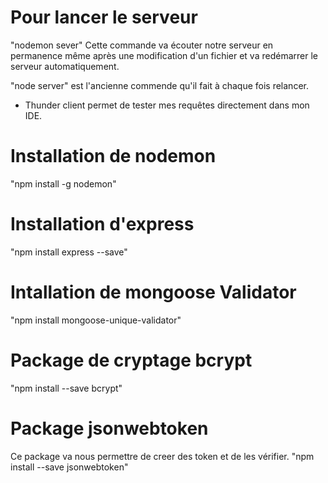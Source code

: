 # Pour lancer le serveur 
"nodemon sever" 
Cette commande va écouter notre serveur en permanence même après
une modification d'un fichier et va redémarrer le serveur automatiquement. 

"node server" est l'ancienne commende qu'il fait à chaque fois relancer.

* Thunder client permet de tester mes requêtes directement dans mon IDE.

# Installation de nodemon

"npm install -g nodemon"

# Installation d'express

"npm install express --save"

# Intallation de mongoose Validator
"npm install mongoose-unique-validator"

# Package de cryptage bcrypt
"npm install --save bcrypt"

# Package jsonwebtoken
Ce package va nous permettre de creer des token et de les vérifier.
"npm install --save jsonwebtoken"
